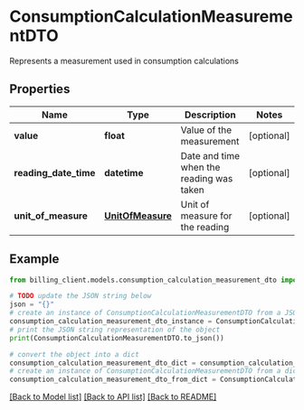 # ConsumptionCalculationMeasurementDTO

Represents a measurement used in consumption calculations

## Properties

Name | Type | Description | Notes
------------ | ------------- | ------------- | -------------
**value** | **float** | Value of the measurement | [optional] 
**reading_date_time** | **datetime** | Date and time when the reading was taken | [optional] 
**unit_of_measure** | [**UnitOfMeasure**](UnitOfMeasure.md) | Unit of measure for the reading | [optional] 

## Example

```python
from billing_client.models.consumption_calculation_measurement_dto import ConsumptionCalculationMeasurementDTO

# TODO update the JSON string below
json = "{}"
# create an instance of ConsumptionCalculationMeasurementDTO from a JSON string
consumption_calculation_measurement_dto_instance = ConsumptionCalculationMeasurementDTO.from_json(json)
# print the JSON string representation of the object
print(ConsumptionCalculationMeasurementDTO.to_json())

# convert the object into a dict
consumption_calculation_measurement_dto_dict = consumption_calculation_measurement_dto_instance.to_dict()
# create an instance of ConsumptionCalculationMeasurementDTO from a dict
consumption_calculation_measurement_dto_from_dict = ConsumptionCalculationMeasurementDTO.from_dict(consumption_calculation_measurement_dto_dict)
```
[[Back to Model list]](../README.md#documentation-for-models) [[Back to API list]](../README.md#documentation-for-api-endpoints) [[Back to README]](../README.md)


